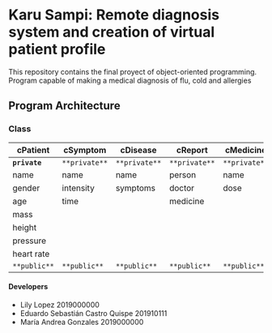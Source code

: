 # Karu Sampi: Remote diagnosis system and creation of virtual patient profile
This repository contains the final proyect of object-oriented programming. Program capable of making a medical diagnosis of flu, cold and allergies

## Program Architecture

### Class
cPatient   | cSymptom  | cDisease  | cReport    | cMedicine | cDoctor 
---        | ---       | ---       | ---        | ---       | ---
**`private`** | `**private**` | `**private**` | `**private**`  | `**private**` | `**private**`
name       | name      | name      | person     | name      | name
gender     | intensity | symptoms  | doctor     | dose      | 
age        | time      |           | medicine   |           |
mass       |           |           |            |           |
height     |           |           |            |           |
pressure   |           |           |            |           |
heart rate |           |           |            |           |
`**public**`   | `**public**`  | `**public**`  | `**public**`   | `**public**`  | `**public**`

#### Developers
* Lily Lopez 2019000000
* Eduardo Sebastián Castro Quispe 201910111
* María Andrea Gonzales 2019000000

